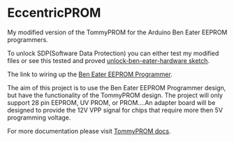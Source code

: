 # EccentricPROM
My modified version of the TommyPROM for the Arduino Ben Eater EEPROM programmers.

To unlock SDP(Software Data Protection) you can either test my modified files or see this tested and proved [unlock-ben-eater-hardware sketch](https://github.com/TheEccentricGenius/TommyPROM/tree/main/unlock-ben-eater-hardware).

The link to wiring up the [Ben Eater EEPROM
Programmer](https://github.com/beneater/eeprom-programmer).

The aim of this project is to use the Ben Eater EEPROM Programmer design, but have the functionality of the TommyPROM design.
The project will only support 28 pin EEPROM, UV PROM, or PROM....An adapter board will be designed to provide the 12V VPP
signal for chips that require more then 5V programming voltage.

For more documentation please visit [TommyPROM docs](https://github.com/TomNisbet/TommyPROM/tree/master/docs).
